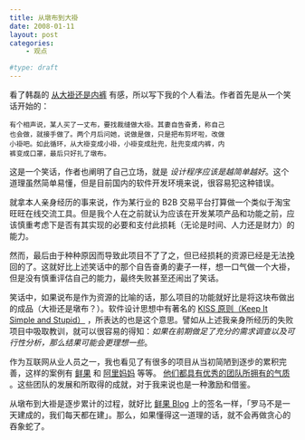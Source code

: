 ```yaml
---
title: 从墩布到大褂
date: 2008-01-11
layout: post
categories:
    - 观点

#type: draft
---
```


看了韩磊的  [从大褂还是内裤](http://blog.hanlei.name/archive/2008/01/10/100818.aspx)  有感，所以写下我的个人看法。作者首先是从一个笑话开始的：

```
有个相声说，某人买了一丈布，要找裁缝做大褂。其妻自告奋勇，称自己
也会做，就接手做了。两个月后问她，说做是做，只是把布剪坏啦，改做
小褂吧。如此循环，从大褂变成小褂，小褂变成肚兜，肚兜变成内裤，内
裤变成口罩，最后只好扎了墩布。
```

这是一个笑话，作者也阐明了自己立场，就是 *设计程序应该是越简单越好*。这个道理虽然简单易懂，但是目前国内的软件开发环境来说，很容易犯这种错误。

就拿本人亲身经历的事来说，作为某行业的 B2B 交易平台打算做一个类似于淘宝旺旺在线交流工具。但是我个人在之前就认为应该在开发某项产品和功能之前，应该慎重考虑下是否有其实现的必要和支付此损耗（无论是时间、人力还是财力）的能力。

然而，最后由于种种原因而导致此项目不了了之，但已经损耗的资源已经是无法挽回的了。这就好比上述笑话中的那个自告奋勇的妻子一样，想一口气做一个大褂，但是没有慎重评估自己的能力，最终失败甚至还闹出了笑话。

笑话中，如果说布是作为资源的比喻的话，那么项目的功能就好比是将这块布做出的成品（大褂还是墩布？）。软件设计思想中有著名的  [KISS 原则（Keep It Simple and Stupid）](http://www.agilelabs.cn/blogs/linkin/archive/2006/01/02/450.aspx) ，所表达的也是这个意思。譬如从上述我亲身所经历的失败项目中吸取教训，就可以很容易的得知：*如果在前期做足了充分的需求调查以及可行性分析，那么结果可能会更理想一些*。

作为互联网从业人员之一，我也看见了有很多的项目从当初简陋到逐步的累积完善，这样的案例有  [鲜果](http://www.xianguo.com)  和  [阿里妈妈](http://www.alimama.com)  等等。 [他们都具有优秀的团队所拥有的气质]({{site.urls}}/posts/495/) 。这些团队的发展和所取得的成就，对于我来说也是一种激励和借鉴。

从墩布到大褂是逐步累计的过程，就好比 [鲜果 Blog](http://blog.xianguo.com)  上的签名一样，「罗马不是一天建成的，我们每天都在建」。那么，如果懂得这一道理的话，就不会再做贪心的吞象蛇了。
